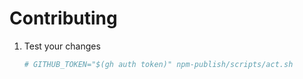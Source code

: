 # Contributing

1. Test your changes

    ```bash
    # GITHUB_TOKEN="$(gh auth token)" npm-publish/scripts/act.sh
    ```

